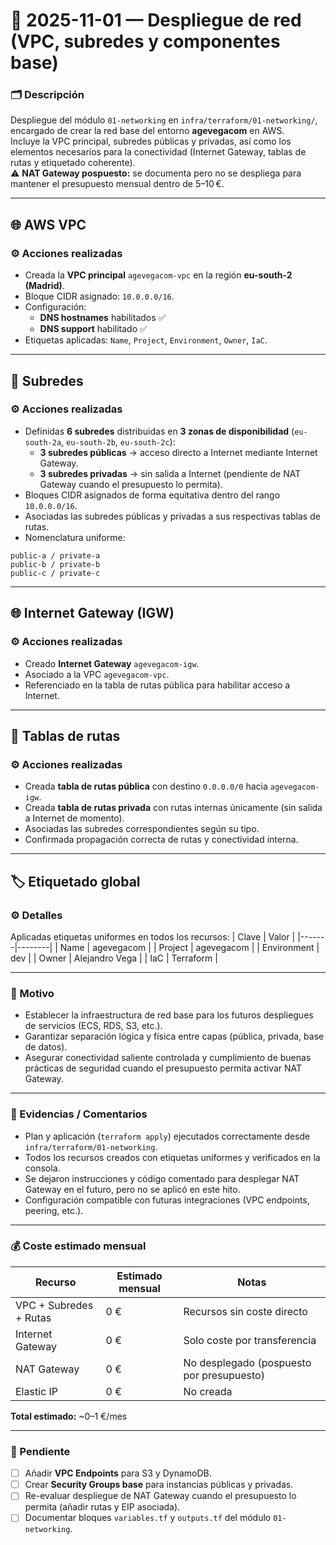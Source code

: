 # 🧩 2025-11-01 — Despliegue de red (VPC, subredes y componentes base)

### 🗂️ Descripción
Despliegue del módulo `01-networking` en `infra/terraform/01-networking/`, encargado de crear la red base del entorno **agevegacom** en AWS.  
Incluye la VPC principal, subredes públicas y privadas, así como los elementos necesarios para la conectividad (Internet Gateway, tablas de rutas y etiquetado coherente).  
⚠️ **NAT Gateway pospuesto:** se documenta pero no se despliega para mantener el presupuesto mensual dentro de 5–10 €.

---

## 🌐 AWS VPC

### ⚙️ Acciones realizadas
- Creada la **VPC principal** `agevegacom-vpc` en la región **eu-south-2 (Madrid)**.  
- Bloque CIDR asignado: `10.0.0.0/16`.  
- Configuración:
  - **DNS hostnames** habilitados ✅  
  - **DNS support** habilitado ✅  
- Etiquetas aplicadas: `Name`, `Project`, `Environment`, `Owner`, `IaC`.

---

## 🧩 Subredes

### ⚙️ Acciones realizadas
- Definidas **6 subredes** distribuidas en **3 zonas de disponibilidad** (`eu-south-2a`, `eu-south-2b`, `eu-south-2c`):  
  - **3 subredes públicas** → acceso directo a Internet mediante Internet Gateway.  
  - **3 subredes privadas** → sin salida a Internet (pendiente de NAT Gateway cuando el presupuesto lo permita).  
- Bloques CIDR asignados de forma equitativa dentro del rango `10.0.0.0/16`.  
- Asociadas las subredes públicas y privadas a sus respectivas tablas de rutas.  
- Nomenclatura uniforme:  


```
public-a / private-a
public-b / private-b
public-c / private-c
```

---

## 🌐 Internet Gateway (IGW)

### ⚙️ Acciones realizadas
- Creado **Internet Gateway** `agevegacom-igw`.  
- Asociado a la VPC `agevegacom-vpc`.  
- Referenciado en la tabla de rutas pública para habilitar acceso a Internet.

---

## 🔄 Tablas de rutas


### ⚙️ Acciones realizadas
- Creada **tabla de rutas pública** con destino `0.0.0.0/0` hacia `agevegacom-igw`.  
- Creada **tabla de rutas privada** con rutas internas únicamente (sin salida a Internet de momento).  
- Asociadas las subredes correspondientes según su tipo.  
- Confirmada propagación correcta de rutas y conectividad interna.

---

## 🏷️ Etiquetado global

### ⚙️ Detalles
Aplicadas etiquetas uniformes en todos los recursos:
| Clave | Valor |
|-------|--------|
| Name | agevegacom |
| Project | agevegacom |
| Environment | dev |
| Owner | Alejandro Vega |
| IaC | Terraform |

---

### 🎯 Motivo
- Establecer la infraestructura de red base para los futuros despliegues de servicios (ECS, RDS, S3, etc.).  
- Garantizar separación lógica y física entre capas (pública, privada, base de datos).  
- Asegurar conectividad saliente controlada y cumplimiento de buenas prácticas de seguridad cuando el presupuesto permita activar NAT Gateway.

---

### 🧾 Evidencias / Comentarios
- Plan y aplicación (`terraform apply`) ejecutados correctamente desde `infra/terraform/01-networking`.  
- Todos los recursos creados con etiquetas uniformes y verificados en la consola.  
- Se dejaron instrucciones y código comentado para desplegar NAT Gateway en el futuro, pero no se aplicó en este hito.  
- Configuración compatible con futuras integraciones (VPC endpoints, peering, etc.).

---

### 💰 Coste estimado mensual

| Recurso | Estimado mensual | Notas |
|----------|------------------|-------|
| VPC + Subredes + Rutas | 0 € | Recursos sin coste directo |
| Internet Gateway | 0 € | Solo coste por transferencia |
| NAT Gateway | 0 € | No desplegado (pospuesto por presupuesto) |
| Elastic IP | 0 € | No creada |
**Total estimado:** ~0–1 €/mes

---

### 🚧 Pendiente
- [ ] Añadir **VPC Endpoints** para S3 y DynamoDB.  
- [ ] Crear **Security Groups base** para instancias públicas y privadas.  
- [ ] Re-evaluar despliegue de NAT Gateway cuando el presupuesto lo permita (añadir rutas y EIP asociada).  
- [ ] Documentar bloques `variables.tf` y `outputs.tf` del módulo `01-networking`.
